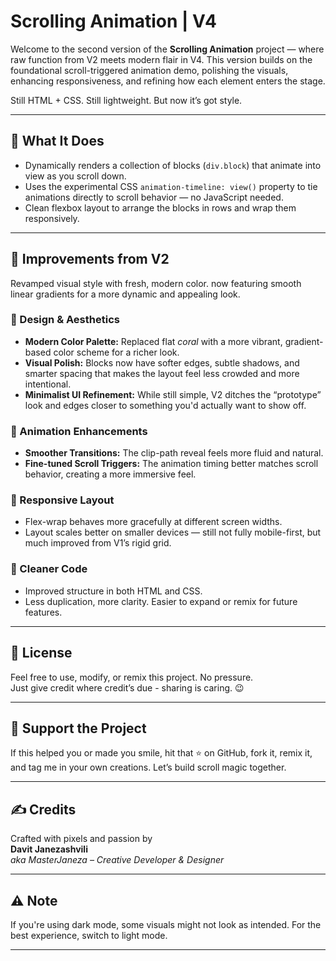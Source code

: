 # Scrolling Animation | V4

Welcome to the second version of the **Scrolling Animation** project — where raw function from V2 meets modern flair in V4. This version builds on the foundational scroll-triggered animation demo, polishing the visuals, enhancing responsiveness, and refining how each element enters the stage.

Still HTML + CSS. Still lightweight. But now it’s got style.

---

## 🚀 What It Does

- Dynamically renders a collection of blocks (`div.block`) that animate into view as you scroll down.
- Uses the experimental CSS `animation-timeline: view()` property to tie animations directly to scroll behavior — no JavaScript needed.
- Clean flexbox layout to arrange the blocks in rows and wrap them responsively.

---

## 🔧 Improvements from V2

Revamped visual style with fresh, modern color. now featuring smooth linear gradients for a more dynamic and appealing look.


### 🎨 Design & Aesthetics

- **Modern Color Palette:** Replaced flat *coral* with a more vibrant, gradient-based color scheme for a richer look.
- **Visual Polish:** Blocks now have softer edges, subtle shadows, and smarter spacing that makes the layout feel less crowded and more intentional.
- **Minimalist UI Refinement:** While still simple, V2 ditches the “prototype” look and edges closer to something you'd actually want to show off.

### 💨 Animation Enhancements

- **Smoother Transitions:** The clip-path reveal feels more fluid and natural.
- **Fine-tuned Scroll Triggers:** The animation timing better matches scroll behavior, creating a more immersive feel.

### 📱 Responsive Layout

- Flex-wrap behaves more gracefully at different screen widths.
- Layout scales better on smaller devices — still not fully mobile-first, but much improved from V1’s rigid grid.

### 🧼 Cleaner Code

- Improved structure in both HTML and CSS.
- Less duplication, more clarity. Easier to expand or remix for future features.

---

## 🧪 License

Feel free to use, modify, or remix this project. No pressure.  
Just give credit where credit’s due - sharing is caring. 😉

---

## 🌟 Support the Project

If this helped you or made you smile, hit that ⭐ on GitHub, fork it, remix it, and tag me in your own creations. Let’s build scroll magic together.

---

## ✍️ Credits

Crafted with pixels and passion by  
**Davit Janezashvili**  
_aka MasterJaneza – Creative Developer & Designer_

---

## ⚠️ Note

If you're using dark mode, some visuals might not look as intended. For the best experience, switch to light mode.

---
